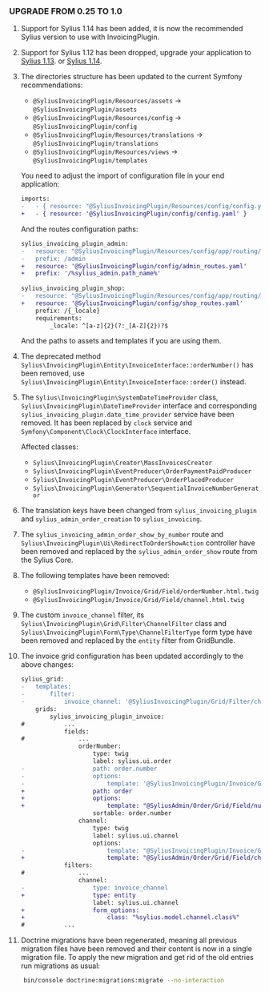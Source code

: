 ### UPGRADE FROM 0.25 TO 1.0

1. Support for Sylius 1.14 has been added, it is now the recommended Sylius version to use with InvoicingPlugin.

1. Support for Sylius 1.12 has been dropped, upgrade your application to [Sylius 1.13](https://github.com/Sylius/Sylius/blob/1.13/UPGRADE-1.13.md).
   or [Sylius 1.14](https://github.com/Sylius/Sylius/blob/1.14/UPGRADE-1.14.md).

1. The directories structure has been updated to the current Symfony recommendations:
   - `@SyliusInvoicingPlugin/Resources/assets` -> `@SyliusInvoicingPlugin/assets`
   - `@SyliusInvoicingPlugin/Resources/config` -> `@SyliusInvoicingPlugin/config`
   - `@SyliusInvoicingPlugin/Resources/translations` -> `@SyliusInvoicingPlugin/translations`
   - `@SyliusInvoicingPlugin/Resources/views` -> `@SyliusInvoicingPlugin/templates`

   You need to adjust the import of configuration file in your end application:
   ```diff
   imports:
   -   - { resource: "@SyliusInvoicingPlugin/Resources/config/config.yml" }
   +   - { resource: '@SyliusInvoicingPlugin/config/config.yaml' }
   ```
   
   And the routes configuration paths:
   ```diff
   sylius_invoicing_plugin_admin:
   -   resource: "@SyliusInvoicingPlugin/Resources/config/app/routing/admin_invoicing.yml"
   -   prefix: /admin
   +   resource: '@SyliusInvoicingPlugin/config/admin_routes.yaml'
   +   prefix: '/%sylius_admin.path_name%'
    
   sylius_invoicing_plugin_shop:
   -   resource: "@SyliusInvoicingPlugin/Resources/config/app/routing/shop_invoicing.yml"
   +   resource: '@SyliusInvoicingPlugin/config/shop_routes.yaml'
       prefix: /{_locale}
       requirements:
           _locale: ^[a-z]{2}(?:_[A-Z]{2})?$
   ```

   And the paths to assets and templates if you are using them.   

1. The deprecated method `Sylius\InvoicingPlugin\Entity\InvoiceInterface::orderNumber()` has been removed, 
   use `Sylius\InvoicingPlugin\Entity\InvoiceInterface::order()` instead.

1. The `Sylius\InvoicingPlugin\SystemDateTimeProvider` class, `Sylius\InvoicingPlugin\DateTimeProvider` interface
   and corresponding `sylius_invoicing_plugin.date_time_provider` service have been removed. 
   It has been replaced by `clock` service and `Symfony\Component\Clock\ClockInterface` interface.

   Affected classes:
   - `Sylius\InvoicingPlugin\Creator\MassInvoicesCreator`
   - `Sylius\InvoicingPlugin\EventProducer\OrderPaymentPaidProducer`
   - `Sylius\InvoicingPlugin\EventProducer\OrderPlacedProducer`
   - `Sylius\InvoicingPlugin\Generator\SequentialInvoiceNumberGenerator`

1. The translation keys have been changed from `sylius_invoicing_plugin` and `sylius_admin_order_creation` to `sylius_invoicing`.

1. The `sylius_invoicing_admin_order_show_by_number` route and `Sylius\InvoicingPlugin\Ui\RedirectToOrderShowAction` controller
   have been removed and replaced by the `sylius_admin_order_show` route from the Sylius Core.

1. The following templates have been removed:
   - `@SyliusInvoicingPlugin/Invoice/Grid/Field/orderNumber.html.twig`
   - `@SyliusInvoicingPlugin/Invoice/Grid/Field/channel.html.twig`

1. The custom `invoice_channel` filter, its `Sylius\InvoicingPlugin\Grid\Filter\ChannelFilter` class 
   and `Sylius\InvoicingPlugin\Form\Type\ChannelFilterType` form type have been removed and replaced by 
   the `entity` filter from GridBundle.

1. The invoice grid configuration has been updated accordingly to the above changes:

   ```diff
   sylius_grid:
   -   templates:
   -       filter:
   -           invoice_channel: '@SyliusInvoicingPlugin/Grid/Filter/channel.html.twig'
       grids:
           sylius_invoicing_plugin_invoice:
   #           ...
               fields:
   #               ...
                   orderNumber:
                       type: twig
                       label: sylius.ui.order
   -                   path: order.number
   -                   options:
   -                       template: '@SyliusInvoicingPlugin/Invoice/Grid/Field/orderNumber.html.twig'
   +                   path: order
   +                   options:
   +                       template: "@SyliusAdmin/Order/Grid/Field/number.html.twig"
                       sortable: order.number
                   channel:
                       type: twig
                       label: sylius.ui.channel
                       options:
   -                       template: "@SyliusInvoicingPlugin/Invoice/Grid/Field/channel.html.twig"
   +                       template: "@SyliusAdmin/Order/Grid/Field/channel.html.twig"
               filters:
   #               ...
                   channel:
   -                   type: invoice_channel
   +                   type: entity
                       label: sylius.ui.channel
   +                   form_options:
   +                       class: "%sylius.model.channel.class%"
   #           ...
   ```

1. Doctrine migrations have been regenerated, meaning all previous migration files have been removed and their content is now in a single migration file.
   To apply the new migration and get rid of the old entries run migrations as usual:

```bash
    bin/console doctrine:migrations:migrate --no-interaction
```
